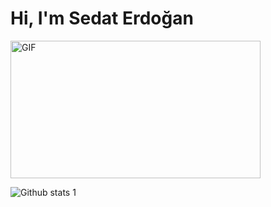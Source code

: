 # Hi, I'm Sedat Erdoğan

<img align="middle" alt="GIF" src="https://github.com/abhisheknaiidu/abhisheknaiidu/blob/master/code.gif?raw=true" width="400" height="220" />



![Github stats 1](https://github-readme-stats.vercel.app/api?username=SedatErdogan&show_icons=true&theme=radical) 
